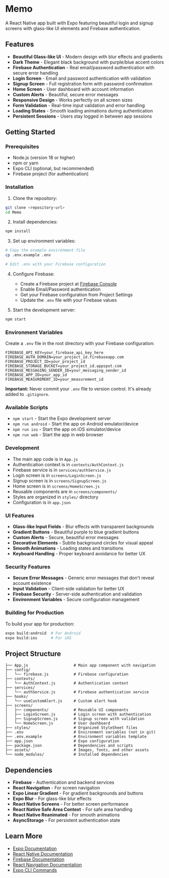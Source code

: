 # Memo

A React Native app built with Expo featuring beautiful login and signup screens with glass-like UI elements and Firebase authentication.

## Features

- **Beautiful Glass-like UI** - Modern design with blur effects and gradients
- **Dark Theme** - Elegant black background with purple/blue accent colors
- **Firebase Authentication** - Real email/password authentication with secure error handling
- **Login Screen** - Email and password authentication with validation
- **Signup Screen** - Full registration form with password confirmation
- **Home Screen** - User dashboard with account information
- **Custom Alerts** - Beautiful, secure error messages
- **Responsive Design** - Works perfectly on all screen sizes
- **Form Validation** - Real-time input validation and error handling
- **Loading States** - Smooth loading animations during authentication
- **Persistent Sessions** - Users stay logged in between app sessions

## Getting Started

### Prerequisites

- Node.js (version 18 or higher)
- npm or yarn
- Expo CLI (optional, but recommended)
- Firebase project (for authentication)

### Installation

1. Clone the repository:
```bash
git clone <repository-url>
cd Memo
```

2. Install dependencies:
```bash
npm install
```

3. Set up environment variables:
```bash
# Copy the example environment file
cp .env.example .env

# Edit .env with your Firebase configuration
```

4. Configure Firebase:
   - Create a Firebase project at [Firebase Console](https://console.firebase.google.com/)
   - Enable Email/Password authentication
   - Get your Firebase configuration from Project Settings
   - Update the `.env` file with your Firebase values

5. Start the development server:
```bash
npm start
```

### Environment Variables

Create a `.env` file in the root directory with your Firebase configuration:

```env
FIREBASE_API_KEY=your_firebase_api_key_here
FIREBASE_AUTH_DOMAIN=your_project_id.firebaseapp.com
FIREBASE_PROJECT_ID=your_project_id
FIREBASE_STORAGE_BUCKET=your_project_id.appspot.com
FIREBASE_MESSAGING_SENDER_ID=your_messaging_sender_id
FIREBASE_APP_ID=your_app_id
FIREBASE_MEASUREMENT_ID=your_measurement_id
```

**Important:** Never commit your `.env` file to version control. It's already added to `.gitignore`.

### Available Scripts

- `npm start` - Start the Expo development server
- `npm run android` - Start the app on Android emulator/device
- `npm run ios` - Start the app on iOS simulator/device
- `npm run web` - Start the app in web browser

### Development

- The main app code is in `App.js`
- Authentication context is in `contexts/AuthContext.js`
- Firebase service is in `services/authService.js`
- Login screen is in `screens/LoginScreen.js`
- Signup screen is in `screens/SignupScreen.js`
- Home screen is in `screens/HomeScreen.js`
- Reusable components are in `screens/components/`
- Styles are organized in `styles/` directory
- Configuration is in `app.json`

### UI Features

- **Glass-like Input Fields** - Blur effects with transparent backgrounds
- **Gradient Buttons** - Beautiful purple to blue gradient buttons
- **Custom Alerts** - Secure, beautiful error messages
- **Decorative Elements** - Subtle background circles for visual appeal
- **Smooth Animations** - Loading states and transitions
- **Keyboard Handling** - Proper keyboard avoidance for better UX

### Security Features

- **Secure Error Messages** - Generic error messages that don't reveal account existence
- **Input Validation** - Client-side validation for better UX
- **Firebase Security** - Server-side authentication and validation
- **Environment Variables** - Secure configuration management

### Building for Production

To build your app for production:

```bash
expo build:android  # For Android
expo build:ios      # For iOS
```

## Project Structure

```
├── App.js                    # Main app component with navigation
├── config/
│   └── firebase.js           # Firebase configuration
├── contexts/
│   └── AuthContext.js        # Authentication context
├── services/
│   └── authService.js        # Firebase authentication service
├── hooks/
│   └── useCustomAlert.js     # Custom alert hook
├── screens/
│   ├── components/           # Reusable UI components
│   ├── LoginScreen.js        # Login screen with authentication
│   ├── SignupScreen.js       # Signup screen with validation
│   └── HomeScreen.js         # User dashboard
├── styles/                   # Organized StyleSheet files
├── .env                      # Environment variables (not in git)
├── .env.example              # Environment variables template
├── app.json                  # Expo configuration
├── package.json              # Dependencies and scripts
├── assets/                   # Images, fonts, and other assets
└── node_modules/             # Installed dependencies
```

## Dependencies

- **Firebase** - Authentication and backend services
- **React Navigation** - For screen navigation
- **Expo Linear Gradient** - For gradient backgrounds and buttons
- **Expo Blur** - For glass-like blur effects
- **React Native Screens** - For better screen performance
- **React Native Safe Area Context** - For safe area handling
- **React Native Reanimated** - For smooth animations
- **AsyncStorage** - For persistent authentication state

## Learn More

- [Expo Documentation](https://docs.expo.dev/)
- [React Native Documentation](https://reactnative.dev/)
- [Firebase Documentation](https://firebase.google.com/docs)
- [React Navigation Documentation](https://reactnavigation.org/)
- [Expo CLI Commands](https://docs.expo.dev/workflow/expo-cli/)